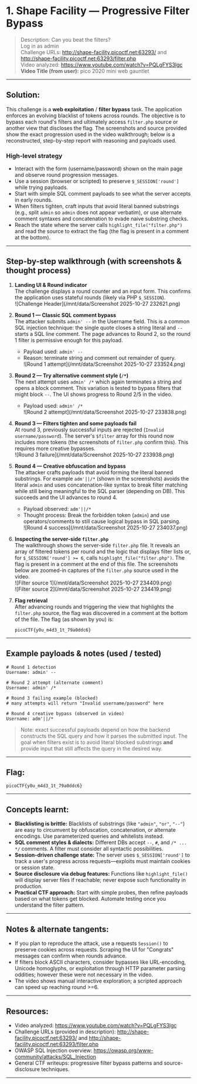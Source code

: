 # 1. Shape Facility — Progressive Filter Bypass

> Description: Can you beat the filters?\
> Log in as admin  
> Challenge URLs: http://shape-facility.picoctf.net:63293/  and http://shape-facility.picoctf.net:63293/filter.php  
> Video analyzed: https://www.youtube.com/watch?v=PQLgFYS3lgc  
> **Video Title (from user):** pico 2020 mini web gauntlet

---

## Solution:

This challenge is a **web exploitation** / **filter bypass** task. The application enforces an evolving blacklist of tokens across rounds. The objective is to bypass each round's filters and ultimately access `filter.php` source or another view that discloses the flag. The screenshots and source provided show the exact progression used in the video walkthrough; below is a reconstructed, step-by-step report with reasoning and payloads used.

### High-level strategy
- Interact with the form (username/password) shown on the main page and observe round progression messages.  
- Use a session (browser or scripted) to preserve `$_SESSION['round']` while trying payloads.  
- Start with simple SQL comment payloads to see what the server accepts in early rounds.  
- When filters tighten, craft inputs that avoid literal banned substrings (e.g., split `admin` so `admin` does not appear verbatim), or use alternate comment syntaxes and concatenation to evade naive substring checks.  
- Reach the state where the server calls `highlight_file("filter.php")` and read the source to extract the flag (the flag is present in a comment at the bottom).

---

## Step-by-step walkthrough (with screenshots & thought process)

1. **Landing UI & Round indicator**  
   The challenge displays a round counter and an input form. This confirms the application uses stateful rounds (likely via PHP `$_SESSION`).  
   ![Challenge Header](/mnt/data/Screenshot 2025-10-27 232621.png)

2. **Round 1 — Classic SQL comment bypass**  
   The attacker submits `admin' --` in the Username field. This is a common SQL injection technique: the single quote closes a string literal and `--` starts a SQL line comment. The page advances to Round 2, so the round 1 filter is permissive enough for this payload.  
   - Payload used: `admin' --`  
   - Reason: terminate string and comment out remainder of query.  
   ![Round 1 attempt](/mnt/data/Screenshot 2025-10-27 233524.png)

3. **Round 2 — Try alternative comment style (`/*`)**  
   The next attempt uses `admin' /*` which again terminates a string and opens a block comment. This variation is tested to bypass filters that might block `--`. The UI shows progress to Round 2/5 in the video.  
   - Payload used: `admin' /*`  
   ![Round 2 attempt](/mnt/data/Screenshot 2025-10-27 233838.png)

4. **Round 3 — Filters tighten and some payloads fail**  
   At round 3, previously successful inputs are rejected (`Invalid username/password`). The server's `$filter` array for this round now includes more tokens (the screenshots of `filter.php` confirm this). This requires more creative bypasses.  
   ![Round 3 failure](/mnt/data/Screenshot 2025-10-27 233938.png)

5. **Round 4 — Creative obfuscation and bypass**  
   The attacker crafts payloads that avoid forming the literal banned substrings. For example `adm'||/*` (shown in the screenshots) avoids the literal `admin` and uses concatenation-like syntax to break filter matching while still being meaningful to the SQL parser (depending on DB). This succeeds and the UI advances to round 4.  
   - Payload observed: `adm'||/*`  
   - Thought process: Break the forbidden token (`admin`) and use operators/comments to still cause logical bypass in SQL parsing.  
   ![Round 4 success](/mnt/data/Screenshot 2025-10-27 234037.png)

6. **Inspecting the server-side `filter.php`**  
   The walkthrough shows the server-side `filter.php` file. It reveals an array of filtered tokens per round and the logic that displays filter lists or, for `$_SESSION['round'] >= 6`, calls `highlight_file("filter.php")`. The flag is present in a comment at the end of this file. The screenshots below are zoomed-in captures of the `filter.php` source used in the video.  
   ![Filter source 1](/mnt/data/Screenshot 2025-10-27 234409.png)  
   ![Filter source 2](/mnt/data/Screenshot 2025-10-27 234419.png)

7. **Flag retrieval**  
   After advancing rounds and triggering the view that highlights the `filter.php` source, the flag was discovered in a comment at the bottom of the file. The flag (as shown by you) is:
   ```
   picoCTF{y0u_m4d3_1t_79a0ddc6}
   ```

---

## Example payloads & notes (used / tested)

```
# Round 1 detection
Username: admin' --

# Round 2 attempt (alternate comment)
Username: admin' /*

# Round 3 failing example (blocked)
# many attempts will return "Invalid username/password" here

# Round 4 creative bypass (observed in video)
Username: adm'||/*
```
> Note: exact successful payloads depend on how the backend constructs the SQL query and how it parses the submitted input. The goal when filters exist is to avoid literal blocked substrings **and** provide input that still affects the query in the desired way.

---

## Flag:

```
picoCTF{y0u_m4d3_1t_79a0ddc6}
```

---

## Concepts learnt:

- **Blacklisting is brittle:** Blacklists of substrings (like `"admin"`, `"or"`, `"--"`) are easy to circumvent by obfuscation, concatenation, or alternate encodings. Use parameterized queries and whitelists instead.  
- **SQL comment styles & dialects:** Different DBs accept `--`, `#`, and `/* ... */` comments. A filter must consider all syntactic possibilities.  
- **Session-driven challenge state:** The server uses `$_SESSION['round']` to track a user's progress across requests—exploits must maintain cookies or session state.  
- **Source disclosure via debug features:** Functions like `highlight_file()` will display server files if reachable; never expose such functionality in production.  
- **Practical CTF approach:** Start with simple probes, then refine payloads based on what tokens get blocked. Automate testing once you understand the filter pattern.

---

## Notes & alternate tangents:

- If you plan to reproduce the attack, use a requests `Session()` to preserve cookies across requests. Scraping the UI for "Congrats" messages can confirm when rounds advance.  
- If filters block ASCII characters, consider bypasses like URL-encoding, Unicode homoglyphs, or exploitation through HTTP parameter parsing oddities; however these were not necessary in the video.  
- The video shows manual interactive exploration; a scripted approach can speed up reaching round >=6.

---

## Resources:

- Video analyzed: https://www.youtube.com/watch?v=PQLgFYS3lgc  
- Challenge URLs (provided in description): http://shape-facility.picoctf.net:63293/  and http://shape-facility.picoctf.net:63293/filter.php  
- OWASP SQL Injection overview: https://owasp.org/www-community/attacks/SQL_Injection  
- General CTF writeups: progressive filter bypass patterns and source-disclosure techniques.

---
